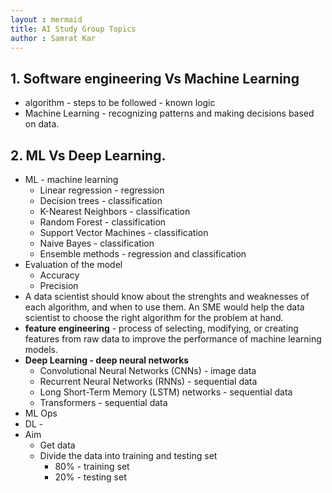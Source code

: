 ```yaml
---
layout : mermaid 
title: AI Study Group Topics
author : Samrat Kar
---
```


## 1. Software engineering Vs Machine Learning 
- algorithm - steps to be followed - known logic 
- Machine Learning - recognizing patterns and making decisions based on data. 

## 2. ML Vs Deep Learning. 
- ML - machine learning 
  - Linear regression - regression
  - Decision trees - classification
  - K-Nearest Neighbors - classification
  - Random Forest - classification
  - Support Vector Machines - classification
  - Naive Bayes - classification
  - Ensemble methods - regression and classification
- Evaluation of the model 
  - Accuracy
  - Precision
- A data scientist should know about the strenghts and weaknesses of each algorithm, and when to use them. An SME would help the data scientist to choose the right algorithm for the problem at hand.
- **feature engineering** - process of selecting, modifying, or creating features from raw data to improve the performance of machine learning models.
- **Deep Learning - deep neural networks**
  - Convolutional Neural Networks (CNNs) - image data
  - Recurrent Neural Networks (RNNs) - sequential data
  - Long Short-Term Memory (LSTM) networks - sequential data
  - Transformers - sequential data
- ML Ops 
- DL - 
- Aim 
  - Get data 
  - Divide the data into training and testing set 
    - 80% - training set 
    - 20% - testing set 

## 

